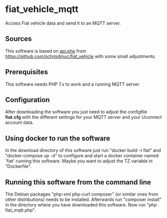 # fiat_vehicle_mqtt
Access Fiat vehicle data and send it to an MQTT server.

## Sources
This software is based on [api.php](https://github.com/schmidmuc/fiat_vehicle/blob/main/api.php) from https://github.com/schmidmuc/fiat_vehicle with some small adjustments.

## Prerequisites
This software needs PHP 7.x to work and a running MQTT server.

## Configuration
After downloading the software you just need to adjust the configfile __fiat.cfg__ with the different settings for your MQTT server and your Uconnect account data.

## Using docker to run the software
In the download directory of this software just run "docker build -t fiat" and "docker-compose up -d" to configure and start a docker container named 'fiat' running this software. Maybe you want to adjust the TZ variable in "Dockerfile".

## Running this software from the command line
The Debian packages "php-xml php-curl composer" (or similar ones from other distributions) needs to be installed. Afterwards run "composer install" in the directory where you have downloaded this software. Now run "php fiat_mqtt.php".
